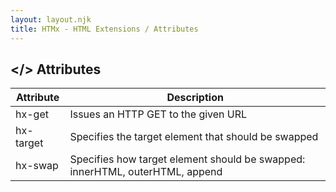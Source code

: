 ```yaml
---
layout: layout.njk
title: HTMx - HTML Extensions / Attributes
---
```


## &lt;<span class="flair">/</span>&gt; Attributes</h2>
<table>
<thead>
<tr>
    <th>Attribute</th>
    <th>Description</th>
</tr>
</thead>
<tbody>
<tr>
    <td>hx-get</td>
    <td>Issues an HTTP GET to the given URL</td>
</tr>
<tr>
    <td>hx-target</td>
    <td>Specifies the target element that should be swapped</td>
</tr>
<tr>
    <td>hx-swap</td>
    <td>Specifies how target element should be swapped: innerHTML, outerHTML, append</td>
</tr>
</tbody>
</table>
